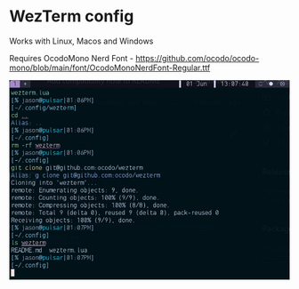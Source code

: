 # WezTerm config

Works with Linux, Macos and Windows

Requires OcodoMono Nerd Font - https://github.com/ocodo/ocodo-mono/blob/main/font/OcodoMonoNerdFont-Regular.ttf

![](wezterm-cfg.jpg)

